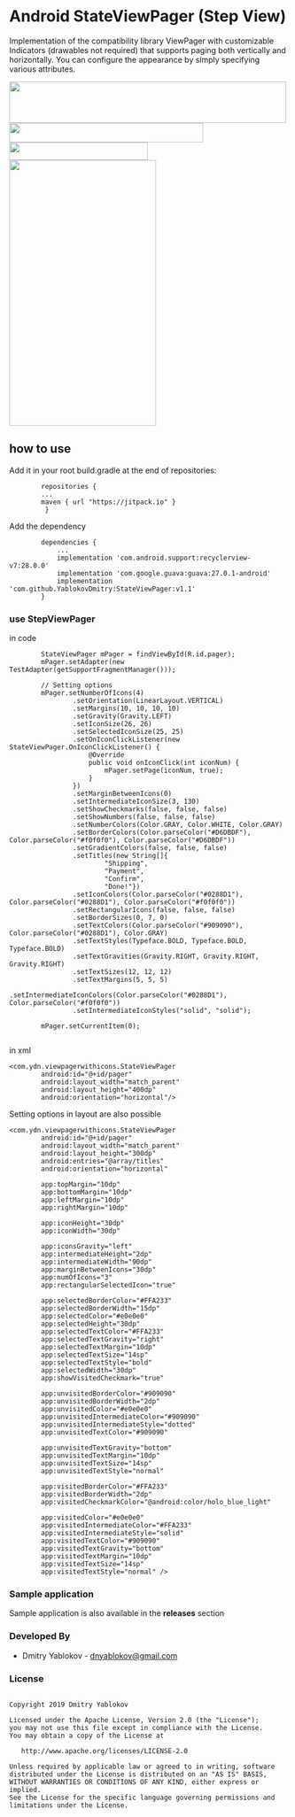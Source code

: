 # Android StateViewPager (Step View) 
Implementation of the compatibility library ViewPager with customizable Indicators (drawables not required) that supports paging both vertically and horizontally. You can configure the appearance by simply specifying various attributes.

<img src=https://user-images.githubusercontent.com/3678050/58378550-5b031600-7f9e-11e9-962e-4eca5dc0de33.png width="500" height="75">
<img src=https://user-images.githubusercontent.com/3678050/58378461-e11e5d00-7f9c-11e9-8bb5-899f243962d1.png width="350" height="35">
<img src=https://user-images.githubusercontent.com/3678050/58378535-efb94400-7f9d-11e9-8de0-4dc43cf9352f.png width="250" height="32">



<img src=https://user-images.githubusercontent.com/3678050/58378217-145eed00-7f99-11e9-84be-9ec84ce91a54.gif width="265" height="480">

## **how to use**

Add it in your root build.gradle at the end of repositories:
```
        repositories {
	    ...
	    maven { url "https://jitpack.io" }
         }	
```
Add the dependency
```
        dependencies {
            ...
            implementation 'com.android.support:recyclerview-v7:28.0.0'
            implementation 'com.google.guava:guava:27.0.1-android'
            implementation 'com.github.YablokovDmitry:StateViewPager:v1.1'
        }
```
### **use StepViewPager**
in code 
```
        StateViewPager mPager = findViewById(R.id.pager);
        mPager.setAdapter(new TestAdapter(getSupportFragmentManager()));
        
        // Setting options
        mPager.setNumberOfIcons(4)
                .setOrientation(LinearLayout.VERTICAL)
                .setMargins(10, 10, 10, 10)
                .setGravity(Gravity.LEFT)
                .setIconSize(26, 26)
                .setSelectedIconSize(25, 25)
                .setOnIconClickListener(new StateViewPager.OnIconClickListener() {
                    @Override
                    public void onIconClick(int iconNum) {
                        mPager.setPage(iconNum, true);
                    }
                })
                .setMarginBetweenIcons(0)
                .setIntermediateIconSize(3, 130)
                .setShowCheckmarks(false, false, false)
                .setShowNumbers(false, false, false)
                .setNumberColors(Color.GRAY, Color.WHITE, Color.GRAY)
                .setBorderColors(Color.parseColor("#D6DBDF"), Color.parseColor("#f0f0f0"), Color.parseColor("#D6DBDF"))
                .setGradientColors(false, false, false)
                .setTitles(new String[]{
                        "Shipping",
                        "Payment",
                        "Confirm",
                        "Done!"})
                .setIconColors(Color.parseColor("#0288D1"), Color.parseColor("#0288D1"), Color.parseColor("#f0f0f0"))
                .setRectangularIcons(false, false, false)
                .setBorderSizes(0, 7, 0)
                .setTextColors(Color.parseColor("#909090"), Color.parseColor("#0288D1"), Color.GRAY)
                .setTextStyles(Typeface.BOLD, Typeface.BOLD, Typeface.BOLD)
                .setTextGravities(Gravity.RIGHT, Gravity.RIGHT, Gravity.RIGHT)
                .setTextSizes(12, 12, 12)
                .setTextMargins(5, 5, 5)
                .setIntermediateIconColors(Color.parseColor("#0288D1"), Color.parseColor("#f0f0f0"))
                .setIntermediateIconStyles("solid", "solid");
        
        mPager.setCurrentItem(0);
      
```
in xml 
```
<com.ydn.viewpagerwithicons.StateViewPager
        android:id="@+id/pager"
        android:layout_width="match_parent"
        android:layout_height="400dp"
        android:orientation="horizontal"/>
```        
Setting options in layout are also possible
```
<com.ydn.viewpagerwithicons.StateViewPager
        android:id="@+id/pager"
        android:layout_width="match_parent"
        android:layout_height="300dp"
        android:entries="@array/titles"
        android:orientation="horizontal"

        app:topMargin="10dp"
        app:bottomMargin="10dp"
        app:leftMargin="10dp"
        app:rightMargin="10dp"
        
        app:iconHeight="30dp"
        app:iconWidth="30dp"

        app:iconsGravity="left"
        app:intermediateHeight="2dp"
        app:intermediateWidth="90dp"
        app:marginBetweenIcons="30dp"
        app:numOfIcons="3"
        app:rectangularSelectedIcon="true"

        app:selectedBorderColor="#FFA233"
        app:selectedBorderWidth="15dp"
        app:selectedColor="#e0e0e0"
        app:selectedHeight="30dp"
        app:selectedTextColor="#FFA233"
        app:selectedTextGravity="right"
        app:selectedTextMargin="10dp"
        app:selectedTextSize="14sp"
        app:selectedTextStyle="bold"
        app:selectedWidth="30dp"
        app:showVisitedCheckmark="true"

        app:unvisitedBorderColor="#909090"
        app:unvisitedBorderWidth="2dp"
        app:unvisitedColor="#e0e0e0"
        app:unvisitedIntermediateColor="#909090"
        app:unvisitedIntermediateStyle="dotted"
        app:unvisitedTextColor="#909090"

        app:unvisitedTextGravity="bottom"
        app:unvisitedTextMargin="10dp"
        app:unvisitedTextSize="14sp"
        app:unvisitedTextStyle="normal"

        app:visitedBorderColor="#FFA233"
        app:visitedBorderWidth="2dp"
        app:visitedCheckmarkColor="@android:color/holo_blue_light"

        app:visitedColor="#e0e0e0"
        app:visitedIntermediateColor="#FFA233"
        app:visitedIntermediateStyle="solid"
        app:visitedTextColor="#909090"
        app:visitedTextGravity="bottom"
        app:visitedTextMargin="10dp"
        app:visitedTextSize="14sp"
        app:visitedTextStyle="normal" />
  ```      
  
  ### **Sample application**

Sample application is also available in the **releases** section      	

  ### **Developed By**
  - Dmitry Yablokov - [dnyablokov@gmail.com](mailto:dnyablokov@gmail.com)


  ### **License**
```      

Copyright 2019 Dmitry Yablokov

Licensed under the Apache License, Version 2.0 (the "License");
you may not use this file except in compliance with the License.
You may obtain a copy of the License at

   http://www.apache.org/licenses/LICENSE-2.0

Unless required by applicable law or agreed to in writing, software
distributed under the License is distributed on an "AS IS" BASIS,
WITHOUT WARRANTIES OR CONDITIONS OF ANY KIND, either express or implied.
See the License for the specific language governing permissions and
limitations under the License.

```      

